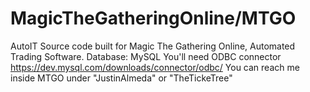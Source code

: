 # MagicTheGatheringOnline/MTGO
AutoIT Source code built for Magic The Gathering Online, Automated Trading Software.
Database: MySQL
You'll need ODBC connector
https://dev.mysql.com/downloads/connector/odbc/
You can reach me inside MTGO under "JustinAlmeda" or "TheTickeTree"
